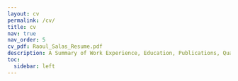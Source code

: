 ```yaml
---
layout: cv
permalink: /cv/
title: cv
nav: true
nav_order: 5
cv_pdf: Raoul_Salas_Resume.pdf
description: A Summary of Work Experience, Education, Publications, Qualifications, etc.
toc:
  sidebar: left
---
```

